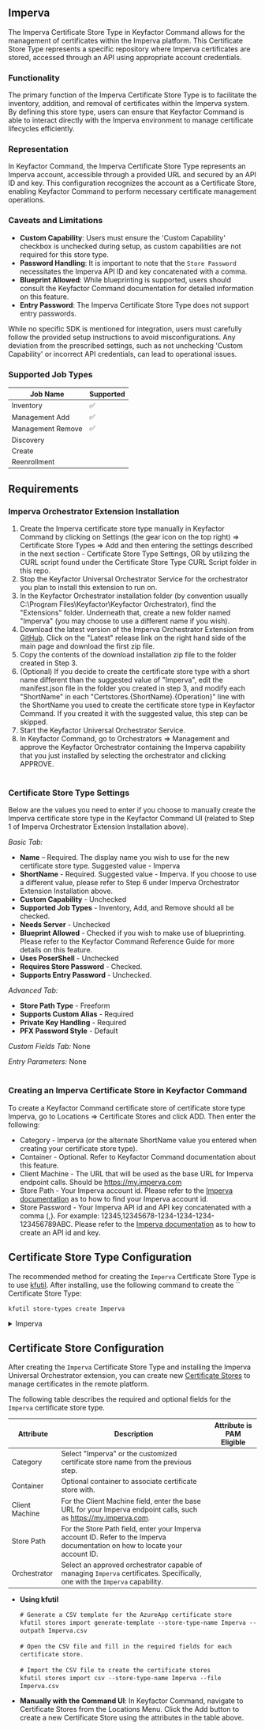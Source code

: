 ## Imperva

The Imperva Certificate Store Type in Keyfactor Command allows for the management of certificates within the Imperva platform. This Certificate Store Type represents a specific repository where Imperva certificates are stored, accessed through an API using appropriate account credentials.

### Functionality
The primary function of the Imperva Certificate Store Type is to facilitate the inventory, addition, and removal of certificates within the Imperva system. By defining this store type, users can ensure that Keyfactor Command is able to interact directly with the Imperva environment to manage certificate lifecycles efficiently.

### Representation
In Keyfactor Command, the Imperva Certificate Store Type represents an Imperva account, accessible through a provided URL and secured by an API ID and key. This configuration recognizes the account as a Certificate Store, enabling Keyfactor Command to perform necessary certificate management operations.

### Caveats and Limitations
- **Custom Capability**: Users must ensure the 'Custom Capability' checkbox is unchecked during setup, as custom capabilities are not required for this store type.
- **Password Handling**: It is important to note that the `Store Password` necessitates the Imperva API ID and key concatenated with a comma.
- **Blueprint Allowed**: While blueprinting is supported, users should consult the Keyfactor Command documentation for detailed information on this feature.
- **Entry Password**: The Imperva Certificate Store Type does not support entry passwords.

While no specific SDK is mentioned for integration, users must carefully follow the provided setup instructions to avoid misconfigurations. Any deviation from the prescribed settings, such as not unchecking 'Custom Capability' or incorrect API credentials, can lead to operational issues.



### Supported Job Types

| Job Name | Supported |
| -------- | --------- |
| Inventory | ✅ |
| Management Add | ✅ |
| Management Remove | ✅ |
| Discovery |  |
| Create |  |
| Reenrollment |  |

## Requirements

### Imperva Orchestrator Extension Installation
1. Create the Imperva certificate store type manually in Keyfactor Command by clicking on Settings (the gear icon on the top right) => Certificate Store Types => Add and then entering the settings described in the next section - Certificate Store Type Settings, OR by utilizing the CURL script found under the Certificate Store Type CURL Script folder in this repo. 
2. Stop the Keyfactor Universal Orchestrator Service for the orchestrator you plan to install this extension to run on.
3. In the Keyfactor Orchestrator installation folder (by convention usually C:\Program Files\Keyfactor\Keyfactor Orchestrator), find the "Extensions" folder. Underneath that, create a new folder named "Imperva" (you may choose to use a different name if you wish).
4. Download the latest version of the Imperva Orchestrator Extension from [GitHub](https://github.com/Keyfactor/imperva-orchestrator).  Click on the "Latest" release link on the right hand side of the main page and download the first zip file.
5. Copy the contents of the download installation zip file to the folder created in Step 3.
6. (Optional) If you decide to create the certificate store type with a short name different than the suggested value of "Imperva", edit the manifest.json file in the folder you created in step 3, and modify each "ShortName" in each "Certstores.{ShortName}.{Operation}" line with the ShortName you used to create the certificate store type in Keyfactor Command.  If you created it with the suggested value, this step can be skipped.
7. Start the Keyfactor Universal Orchestrator Service.
8. In Keyfactor Command, go to Orchestrators => Management and approve the Keyfactor Orchestrator containing the Imperva capability that you just installed by selecting the orchestrator and clicking APPROVE.
&nbsp;  
&nbsp;

### Certificate Store Type Settings
Below are the values you need to enter if you choose to manually create the Imperva certificate store type in the Keyfactor Command UI (related to Step 1 of Imperva Orchestrator Extension Installation above).  

*Basic Tab:*
- **Name** – Required. The display name you wish to use for the new certificate store type.  Suggested value - Imperva
- **ShortName** - Required. Suggested value - Imperva.  If you choose to use a different value, please refer to Step 6 under Imperva Orchestrator Extension Installation above.
- **Custom Capability** - Unchecked
- **Supported Job Types** - Inventory, Add, and Remove should all be checked.
- **Needs Server** - Unchecked
- **Blueprint Allowed** - Checked if you wish to make use of blueprinting.  Please refer to the Keyfactor Command Reference Guide for more details on this feature.
- **Uses PoserShell** - Unchecked
- **Requires Store Password** - Checked.
- **Supports Entry Password** - Unchecked.  

*Advanced Tab:*  
- **Store Path Type** - Freeform
- **Supports Custom Alias** - Required
- **Private Key Handling** - Required
- **PFX Password Style** - Default  

*Custom Fields Tab:*
None

*Entry Parameters:*
None
&nbsp;  
&nbsp;

### Creating an Imperva Certificate Store in Keyfactor Command
To create a Keyfactor Command certificate store of certificate store type Imperva, go to Locations => Certificate Stores and click ADD.  Then enter the following:  
- Category - Imperva (or the alternate ShortName value you entered when creating your certificate store type).
- Container - Optional.  Refer to Keyfactor Command documentation about this feature.
- Client Machine - The URL that will be used as the base URL for Imperva endpoint calls.  Should be https://my.imperva.com
- Store Path - Your Imperva account id.  Please refer to the [Imperva documentation](https://docs.imperva.com/howto/bd68301b) as to how to find your Imperva account id.
- Store Password - Your Imperva API id and API key concatenated with a comma (,}.  For example: 12345,12345678-1234-1234-1234-123456789ABC.  Please refer to the [Imperva documentation](https://docs.imperva.com/bundle/cloud-application-security/page/settings/api-keys.htm#:~:text=In%20the%20Cloud%20Security%20Console%20top%20menu%20bar%2C%20click%20Account,to%20create%20a%20new%20key.) as to how to create an API id and key.



## Certificate Store Type Configuration

The recommended method for creating the `Imperva` Certificate Store Type is to use [kfutil](https://github.com/Keyfactor/kfutil). After installing, use the following command to create the `` Certificate Store Type:

```shell
kfutil store-types create Imperva
```

<details><summary>Imperva</summary>

Create a store type called `Imperva` with the attributes in the tables below:

### Basic Tab
| Attribute | Value | Description |
| --------- | ----- | ----- |
| Name | Imperva | Display name for the store type (may be customized) |
| Short Name | Imperva | Short display name for the store type |
| Capability | Imperva | Store type name orchestrator will register with. Check the box to allow entry of value |
| Supported Job Types (check the box for each) | Add, Discovery, Remove | Job types the extension supports |
| Supports Add | ✅ | Check the box. Indicates that the Store Type supports Management Add |
| Supports Remove | ✅ | Check the box. Indicates that the Store Type supports Management Remove |
| Supports Discovery |  |  Indicates that the Store Type supports Discovery |
| Supports Reenrollment |  |  Indicates that the Store Type supports Reenrollment |
| Supports Create |  |  Indicates that the Store Type supports store creation |
| Needs Server |  | Determines if a target server name is required when creating store |
| Blueprint Allowed |  | Determines if store type may be included in an Orchestrator blueprint |
| Uses PowerShell |  | Determines if underlying implementation is PowerShell |
| Requires Store Password | ✅ | Determines if a store password is required when configuring an individual store. |
| Supports Entry Password |  | Determines if an individual entry within a store can have a password. |

The Basic tab should look like this:

![Imperva Basic Tab](../docsource/images/Imperva-basic-store-type-dialog.png)

### Advanced Tab
| Attribute | Value | Description |
| --------- | ----- | ----- |
| Supports Custom Alias | Required | Determines if an individual entry within a store can have a custom Alias. |
| Private Key Handling | Required | This determines if Keyfactor can send the private key associated with a certificate to the store. Required because IIS certificates without private keys would be invalid. |
| PFX Password Style | Default | 'Default' - PFX password is randomly generated, 'Custom' - PFX password may be specified when the enrollment job is created (Requires the Allow Custom Password application setting to be enabled.) |

The Advanced tab should look like this:

![Imperva Advanced Tab](../docsource/images/Imperva-advanced-store-type-dialog.png)

### Custom Fields Tab
Custom fields operate at the certificate store level and are used to control how the orchestrator connects to the remote target server containing the certificate store to be managed. The following custom fields should be added to the store type:

| Name | Display Name | Type | Default Value/Options | Required | Description |
| ---- | ------------ | ---- | --------------------- | -------- | ----------- |


The Custom Fields tab should look like this:

![Imperva Custom Fields Tab](../docsource/images/Imperva-custom-fields-store-type-dialog.png)



</details>

## Certificate Store Configuration

After creating the `Imperva` Certificate Store Type and installing the Imperva Universal Orchestrator extension, you can create new [Certificate Stores](https://software.keyfactor.com/Core-OnPrem/Current/Content/ReferenceGuide/Certificate%20Stores.htm?Highlight=certificate%20store) to manage certificates in the remote platform.

The following table describes the required and optional fields for the `Imperva` certificate store type.

| Attribute | Description | Attribute is PAM Eligible |
| --------- | ----------- | ------------------------- |
| Category | Select "Imperva" or the customized certificate store name from the previous step. | |
| Container | Optional container to associate certificate store with. | |
| Client Machine | For the Client Machine field, enter the base URL for your Imperva endpoint calls, such as https://my.imperva.com. | |
| Store Path | For the Store Path field, enter your Imperva account ID. Refer to the Imperva documentation on how to locate your account ID. | |
| Orchestrator | Select an approved orchestrator capable of managing `Imperva` certificates. Specifically, one with the `Imperva` capability. | |

* **Using kfutil**

    ```shell
    # Generate a CSV template for the AzureApp certificate store
    kfutil stores import generate-template --store-type-name Imperva --outpath Imperva.csv

    # Open the CSV file and fill in the required fields for each certificate store.

    # Import the CSV file to create the certificate stores
    kfutil stores import csv --store-type-name Imperva --file Imperva.csv
    ```

* **Manually with the Command UI**: In Keyfactor Command, navigate to Certificate Stores from the Locations Menu. Click the Add button to create a new Certificate Store using the attributes in the table above.
